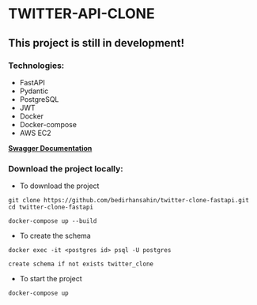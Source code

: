 # TWITTER-API-CLONE

## This project is still in development!

### Technologies:
- FastAPI
- Pydantic
- PostgreSQL
- JWT
- Docker
- Docker-compose
- AWS EC2


**[Swagger Documentation](http://3.253.146.144/v1/docs)**


### Download the project locally:

- To download the project
```
git clone https://github.com/bedirhansahin/twitter-clone-fastapi.git
cd twitter-clone-fastapi
```

```
docker-compose up --build
```
- To create the schema
```
docker exec -it <postgres id> psql -U postgres
```
```
create schema if not exists twitter_clone
```
- To start the project
```
docker-compose up
```